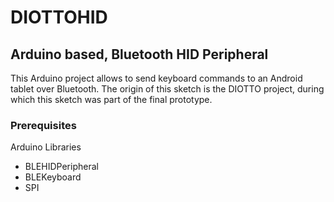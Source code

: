# DIOTTOHID
## Arduino based, Bluetooth HID Peripheral
This Arduino project allows to send keyboard commands to an Android tablet over Bluetooth.
The origin of this sketch is the DIOTTO project, during which this sketch was part of the final prototype.

### Prerequisites
Arduino Libraries
* BLEHIDPeripheral
* BLEKeyboard
* SPI
